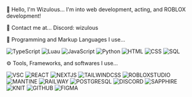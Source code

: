 👋 Hello, I'm Wizulous...
I'm into web development, acting, and ROBLOX development! 

🤙 Contact me at...
Discord: wizulous

📜 Programming and Markup Languages I use...  

![TypeScript](https://img.shields.io/badge/TypeScript-%233178c6.svg?style=for-the-badge&logo=typescript&logoColor=white)
![Luau](https://img.shields.io/badge/Luau-%230db7ed.svg?style=for-the-badge)
![JavaScript](https://img.shields.io/badge/JavaScript-%23323330.svg?style=for-the-badge&logo=javascript&logoColor=white)
![Python](https://img.shields.io/badge/Python-%233674a5.svg?style=for-the-badge&logo=python&logoColor=ffd344)
![HTML](https://img.shields.io/badge/HTML5-%23e44d26.svg?style=for-the-badge&logo=html5&logoColor=white)
![CSS](https://img.shields.io/badge/CSS3-%230170ba.svg?style=for-the-badge&logo=css3&logoColor=white)
![SQL](https://img.shields.io/badge/SQL-%23db7533.svg?style=for-the-badge)

⚙️ Tools, Frameworks, and softwares I use...

![VSC](https://img.shields.io/badge/Visual_Studio_Code-%23007acc.svg?style=for-the-badge)
![REACT](https://img.shields.io/badge/REACT-%2358c4dc.svg?style=for-the-badge&logo=react&logoColor=white)
![NEXTJS](https://img.shields.io/badge/NEXT.JS-%23000000.svg?style=for-the-badge&logo=next.js&logoColor=white)
![TAILWINDCSS](https://img.shields.io/badge/TAILWIND_CSS-%233ea1b4.svg?style=for-the-badge&logo=tailwindcss&logoColor=white)
![ROBLOXSTUDIO](https://img.shields.io/badge/ROBLOX_STUDIO-%23009fff.svg?style=for-the-badge&logo=robloxstudio&logoColor=white)  
![MANTINE](https://img.shields.io/badge/MANTINE_UI_LIBRARY-%23339af0.svg?style=for-the-badge&logo=mantine&logoColor=white)
![RAILWAY](https://img.shields.io/badge/RAILWAY-%23000000.svg?style=for-the-badge&logo=railway&logoColor=white)
![POSTGRESQL](https://img.shields.io/badge/POSTGRESQL-%23336791.svg?style=for-the-badge&logo=postgresql&logoColor=white)
![DISCORD](https://img.shields.io/badge/DISCORD-%23697fce.svg?style=for-the-badge&logo=discord&logoColor=white)
![SAPPHIRE](https://img.shields.io/badge/SAPPHIRE_FRAMEWORK-%23000000.svg?style=for-the-badge)  
![KNIT](https://img.shields.io/badge/KNIT_FRAMEWORK-%23000000.svg?style=for-the-badge)
![GITHUB](https://img.shields.io/badge/GITHUB-%23000000.svg?style=for-the-badge&logo=github&logoColor=white)
![FIGMA](https://img.shields.io/badge/FIGMA-%23000000.svg?style=for-the-badge&logo=figma&logoColor=white)
